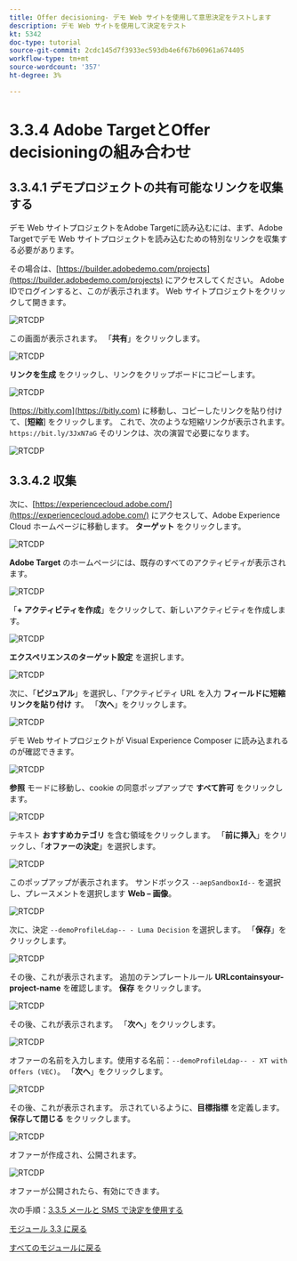 ```yaml
---
title: Offer decisioning- デモ Web サイトを使用して意思決定をテストします
description: デモ Web サイトを使用して決定をテスト
kt: 5342
doc-type: tutorial
source-git-commit: 2cdc145d7f3933ec593db4e6f67b60961a674405
workflow-type: tm+mt
source-wordcount: '357'
ht-degree: 3%

---
```


# 3.3.4 Adobe TargetとOffer decisioningの組み合わせ

## 3.3.4.1 デモプロジェクトの共有可能なリンクを収集する

デモ Web サイトプロジェクトをAdobe Targetに読み込むには、まず、Adobe Targetでデモ Web サイトプロジェクトを読み込むための特別なリンクを収集する必要があります。

その場合は、[https://builder.adobedemo.com/projects](https://builder.adobedemo.com/projects) にアクセスしてください。 Adobe IDでログインすると、このが表示されます。 Web サイトプロジェクトをクリックして開きます。

![RTCDP](./images/builder1.png)

この画面が表示されます。 「**共有**」をクリックします。

![RTCDP](./images/builder2.png)

**リンクを生成** をクリックし、リンクをクリップボードにコピーします。

![RTCDP](./images/builder3.png)

[https://bitly.com](https://bitly.com) に移動し、コピーしたリンクを貼り付けて、[**短縮**] をクリックします。 これで、次のような短縮リンクが表示されます。`https://bit.ly/3JxN7aG` そのリンクは、次の演習で必要になります。

![RTCDP](./images/builder4.png)

## 3.3.4.2 収集

次に、[https://experiencecloud.adobe.com/](https://experiencecloud.adobe.com/) にアクセスして、Adobe Experience Cloud ホームページに移動します。 **ターゲット** をクリックします。

![RTCDP](./../../../modules/rtcdp-b2c/module2.3/images/excl.png)

**Adobe Target** のホームページには、既存のすべてのアクティビティが表示されます。

![RTCDP](./../../../modules/rtcdp-b2c/module2.3/images/exclatov.png)

「**+ アクティビティを作成**」をクリックして、新しいアクティビティを作成します。

![RTCDP](./../../../modules/rtcdp-b2c/module2.3/images/exclatcr.png)

**エクスペリエンスのターゲット設定** を選択します。

![RTCDP](./images/exclatcrxt.png)

次に、「**ビジュアル**」を選択し、「アクティビティ URL を入力 **フィールドに短縮リンクを貼り付け** す。 「**次へ**」をクリックします。

![RTCDP](./images/exclatcrxt1.png)

デモ Web サイトプロジェクトが Visual Experience Composer に読み込まれるのが確認できます。

![RTCDP](./images/vec1.png)

**参照** モードに移動し、cookie の同意ポップアップで **すべて許可** をクリックします。

![RTCDP](./images/vec2.png)

テキスト **おすすめカテゴリ** を含む領域をクリックします。 「**前に挿入**」をクリックし、「**オファーの決定**」を選択します。

![RTCDP](./images/vec3.png)

このポップアップが表示されます。 サンドボックス `--aepSandboxId--` を選択し、プレースメントを選択します **Web – 画像**。

![RTCDP](./images/vec4.png)

次に、決定 `--demoProfileLdap-- - Luma Decision` を選択します。 「**保存**」をクリックします。

![RTCDP](./images/vec5.png)

その後、これが表示されます。 追加のテンプレートルール **URL****contains****your-project-name** を確認します。 **保存** をクリックします。

![RTCDP](./images/vec6.png)

その後、これが表示されます。 「**次へ**」をクリックします。

![RTCDP](./images/vec7.png)

オファーの名前を入力します。使用する名前：`--demoProfileLdap-- - XT with Offers (VEC)`。 「**次へ**」をクリックします。

![RTCDP](./images/vec8.png)

その後、これが表示されます。 示されているように、**目標指標** を定義します。 **保存して閉じる** をクリックします。

![RTCDP](./images/vec9.png)

オファーが作成され、公開されます。

![RTCDP](./images/vec10.png)

オファーが公開されたら、有効にできます。

次の手順：[3.3.5 メールと SMS で決定を使用する ](./ex5.md)

[モジュール 3.3 に戻る](./offer-decisioning.md)

[すべてのモジュールに戻る](./../../../overview.md)
